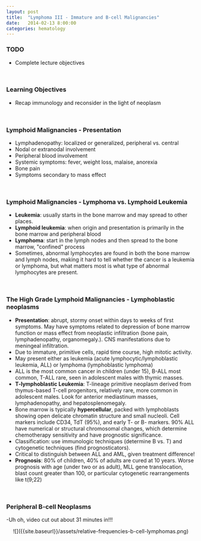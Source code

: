 ```yaml
---
layout: post
title:  "Lymphoma III - Immature and B-cell Malignancies"
date:   2014-02-13 8:00:00
categories: hematology
---
```


### TODO
- Complete lecture objectives

<span><br></span>

### Learning Objectives
- Recap immunology and reconsider in the light of neoplasm

<span><br></span>

### Lymphoid Malignancies - Presentation
- Lymphadenopathy: localized or generalized, peripheral vs. central
- Nodal or extranodal involvement
- Peripheral blood involvement
- Systemic symptoms: fever, weight loss, malaise, anorexia
- Bone pain
- Symptoms secondary to mass effect

<span><br></span>

### Lymphoid Malignancies - Lymphoma vs. Lymphoid Leukemia
- **Leukemia**: usually starts in the bone marrow and may spread to other places.
- **Lymphoid leukemia**: when origin and presentation is primarily in the bone marrow and peripheral blood
- **Lymphoma**: start in the lymph nodes and then spread to the bone marrow, "confined" process
- Sometimes, abnormal lymphocytes are found in both the bone marrow and lymph nodes, making it hard to tell whether the cancer is a leukemia or lymphoma, but what matters most is what type of abnormal lymphocytes are present.

<span><br></span>

### The High Grade Lymphoid Malignancies - Lymphoblastic neoplasms
- **Presentation**: abrupt, stormy onset within days to weeks of first symptoms. May have symptoms related to depression of bone marrow function or mass effect from neoplastic infiltration (bone pain, lymphadenopathy, organomegaly.). CNS manifestations due to meningeal infiltration.
- Due to immature, primitive cells, rapid time course, high mitotic activity.
- May present either as leukemia (acute lymphocytic/lymphoblastic leukemia, ALL) or lymphoma (lymphoblastic lymphoma)
- ALL is the most common cancer in children (under 15), B-ALL most common, T-ALL rare, seen in adolescent males with thymic masses.
- **T-lymphoblastic Leukemia**: T-lineage primitive neoplasm derived from thymus-based T-cell progenitors, relatively rare, more common in adolescent males. Look for anterior mediastinum masses, lymphadenopathy, and hepatosplenomegaly.
- Bone marrow is typically **hypercellular**, packed with lymphoblasts showing open delicate chromatin structure and small nucleoli. Cell markers include CD34, TdT (95%), and early T- or B- markers. 90% ALL have numerical or structural chromosomal changes, which determine chemotherapy sensitivity and have prognostic significance.
- Classification: use immunologic techniques (determine B vs. T) and cytogenetic techniques (find prognosticators).
- Critical to distinguish between ALL and AML, given treatment difference!
- **Prognosis**: 80% of children, 40% of adults are cured at 10 years. Worse prognosis with age (under two or as adult), MLL gene translocation, blast count greater than 100, or particular cytogenetic rearrangements like t(9;22)

<span><br></span>

### Peripheral B-cell Neoplasms
-Uh oh, video cut out about 31 minutes in!!! 

<!-- TODO: Shrink this by 25% -->
<div style="text-align:center;" markdown="1">
![]({{site.baseurl}}/assets/relative-frequencies-b-cell-lymphomas.png)
</div>
